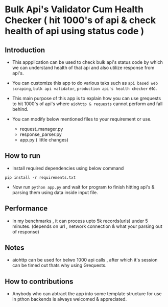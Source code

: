 # Bulk Api's Validator Cum Health Checker ( hit 1000's of api & check health of api using status code )

## Introduction
- This appplication can be used to check bulk api's status code by which we can understand health of that api and also utilize response from api's.

- You can customize this app to do various taks such as `api based web scraping`, `bulk api validator`, `production api's health checker` etc.

- This main purpose of this app is to explain how you can use grequests to hit 1000's of api's where `aiohttp & requests` cannot perform and fall behind.
- You can modify below mentioned files to your requirement or use.
  -   request_manager.py
  -   response_parser.py
  -   app.py ( little changes)

## How to run
- Install required dependencies using below command 
```
pip install -r requirements.txt

```
- Now run `python app.py` and wait for program to finish hitting api's & parsing them using data inside input file.

## Performance
- In my benchmarks , it can process upto 5k records(urls) under 5 minutes. (depends on url , network connection & what your parsing out of response)

## Notes
- aiohttp can be used for belwo 1000 api calls , after which it's session can be timed out thats why using Grequests.

## How to contributions
- Anybody who can abtract the app into some template structure for use in pthon backends is always welcomed & appreciated.
